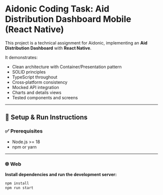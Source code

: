 # Aidonic Coding Task: Aid Distribution Dashboard Mobile (React Native)

This project is a technical assignment for Aidonic, implementing an **Aid Distribution Dashboard** with **React Native**.

It demonstrates:
- Clean architecture with Container/Presentation pattern
- SOLID principles
- TypeScript throughout
- Cross‑platform consistency
- Mocked API integration
- Charts and details views
- Tested components and screens

---

## 🚀 Setup & Run Instructions

### ✅ Prerequisites
- Node.js >= 18
- npm or yarn

---

### 🌐 Web
**Install dependencies and run the development server:**
```bash
npm install
npm run start

